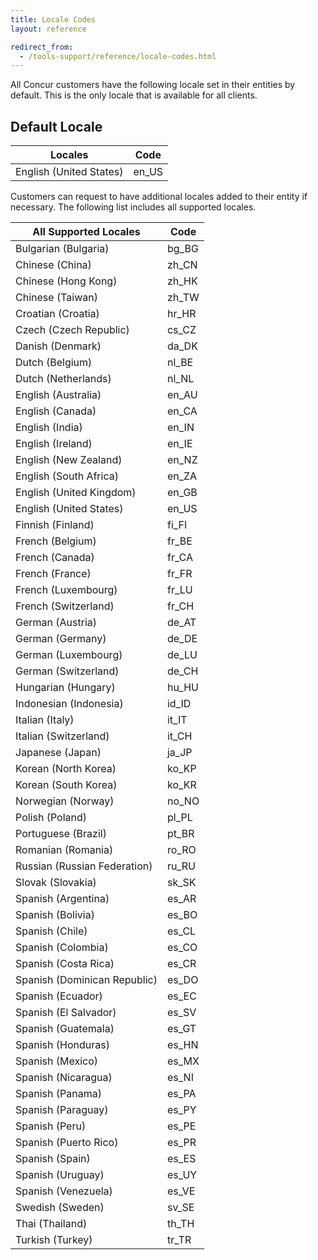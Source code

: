```yaml
---
title: Locale Codes
layout: reference

redirect_from:
  - /tools-support/reference/locale-codes.html
---
```


All Concur customers have the following locale set in their entities by default. This is the only locale that is available for all clients.

## Default Locale

Locales|Code
---|---
English (United States)|en_US

Customers can request to have additional locales added to their entity if necessary. The following list includes all supported locales.

All Supported Locales|Code
---|---
Bulgarian (Bulgaria)|bg_BG
Chinese (China)|zh_CN
Chinese (Hong Kong)|zh_HK
Chinese (Taiwan)|zh_TW
Croatian (Croatia)|hr_HR
Czech (Czech Republic)|cs_CZ
Danish (Denmark)|da_DK
Dutch (Belgium)|nl_BE
Dutch (Netherlands)|nl_NL
English (Australia)|en_AU
English (Canada)|en_CA
English (India)|en_IN
English (Ireland)|en_IE
English (New Zealand)|en_NZ
English (South Africa)|en_ZA
English (United Kingdom)|en_GB
English (United States)|en_US
Finnish (Finland)|fi_FI
French (Belgium)|fr_BE
French (Canada)|fr_CA
French (France)|fr_FR
French (Luxembourg)|fr_LU
French (Switzerland)|fr_CH
German (Austria)|de_AT
German (Germany)|de_DE
German (Luxembourg)|de_LU
German (Switzerland)|de_CH
Hungarian (Hungary)|hu_HU
Indonesian (Indonesia)|id_ID
Italian (Italy)|it_IT
Italian (Switzerland)|it_CH
Japanese (Japan)|ja_JP
Korean (North Korea)|ko_KP
Korean (South Korea)|ko_KR
Norwegian (Norway)|no_NO
Polish (Poland)|pl_PL
Portuguese (Brazil)|pt_BR
Romanian (Romania)|ro_RO
Russian (Russian Federation)|ru_RU
Slovak (Slovakia)|sk_SK
Spanish (Argentina)|es_AR
Spanish (Bolivia)|es_BO
Spanish (Chile)|es_CL
Spanish (Colombia)|es_CO
Spanish (Costa Rica)|es_CR
Spanish (Dominican Republic)|es_DO
Spanish (Ecuador)|es_EC
Spanish (El Salvador)|es_SV
Spanish (Guatemala)|es_GT
Spanish (Honduras)|es_HN
Spanish (Mexico)|es_MX
Spanish (Nicaragua)|es_NI
Spanish (Panama)|es_PA
Spanish (Paraguay)|es_PY
Spanish (Peru)|es_PE
Spanish (Puerto Rico)|es_PR
Spanish (Spain)|es_ES
Spanish (Uruguay)|es_UY
Spanish (Venezuela)|es_VE
Swedish (Sweden)|sv_SE
Thai (Thailand)|th_TH
Turkish (Turkey)|tr_TR
